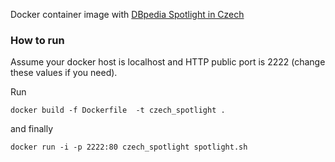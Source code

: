Docker container image with [DBpedia Spotlight in Czech](http://dbpedia.org)

### How to run

Assume your docker host is localhost and HTTP public port is 2222 (change these values if you need).

Run

    docker build -f Dockerfile  -t czech_spotlight .

and finally

    docker run -i -p 2222:80 czech_spotlight spotlight.sh


